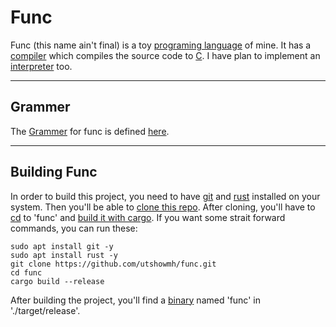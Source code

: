 # Func

Func (this name ain't final) is a toy [programing language](https://en.wikipedia.org/wiki/Programming_language) of mine. It has a [compiler](https://en.wikipedia.org/wiki/Compiler) which compiles the source code to [C](https://en.wikipedia.org/wiki/C_(programming_language)). I have plan to implement an [interpreter](https://en.wikipedia.org/wiki/Interpreter_(computing)) too.

---

## Grammer

The [Grammer](https://en.wikipedia.org/wiki/Context-free_grammar) for func is defined [here](https://github.com/utshowmh/func/blob/main/GRAMMER.md).

---

## Building Func

In order to build this project, you need to have [git](https://git-scm.com/downloads) and [rust](https://www.rust-lang.org/tools/install) installed on your system. Then you'll be able to [clone this repo](https://docs.github.com/en/repositories/creating-and-managing-repositories/cloning-a-repository). After cloning, you'll have to [cd](https://en.wikipedia.org/wiki/Cd_(command)) to 'func' and [build it with cargo](https://doc.rust-lang.org/cargo/commands/cargo-build.html). If you want some strait forward commands, you can run these:

```
sudo apt install git -y
sudo apt install rust -y
git clone https://github.com/utshowmh/func.git
cd func
cargo build --release
```

After building the project, you'll find a [binary](https://en.wikipedia.org/wiki/Executable) named 'func' in './target/release'.
